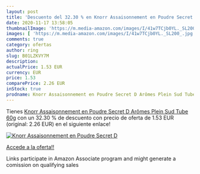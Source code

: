 ```yaml
---
layout: post
title: 'Descuento del 32.30 % en Knorr Assaisonnement en Poudre Secret D '
date: 2020-11-17 13:58:05
thumbnailImage: 'https://m.media-amazon.com/images/I/41w7TCjb0YL._SL200_.jpg'
images: [ 'https://m.media-amazon.com/images/I/41w7TCjb0YL._SL200_.jpg' ]
comments: true
category: ofertas
author: ring
slug: B01LZKVY7M
description:
actualPrice: 1.53 EUR
currency: EUR
price: 1.53
comparePrice: 2.26 EUR
inStock: true
prodname: Knorr Assaisonnement en Poudre Secret D Arômes Plein Sud Tube 60g
---
```


Tienes [Knorr Assaisonnement en Poudre Secret D Arômes Plein Sud Tube 60g](https://www.amazon.fr/dp/B01LZKVY7M/?tag=tolees0d-21) con un 32.30 % de descuento con precio de oferta de 1.53 EUR (original: 2.26 EUR) en el siguiente enlace!

[![Knorr Assaisonnement en Poudre Secret D ](https://m.media-amazon.com/images/I/41w7TCjb0YL._SL200_.jpg)](https://www.amazon.fr/dp/B01LZKVY7M/?tag=tolees0d-21)

[Accede a la oferta!!](https://www.amazon.fr/dp/B01LZKVY7M/?tag=tolees0d-21)

Links participate in Amazon Associate program and might generate a comission on qualifying sales


